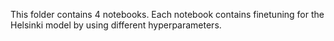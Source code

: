 This folder contains 4 notebooks.
Each notebook contains finetuning for the Helsinki model by using different hyperparameters. 